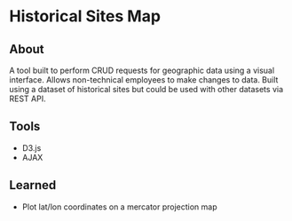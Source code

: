 # Historical Sites Map

## About

A tool built to perform CRUD requests for geographic data using a visual interface. Allows non-technical employees to make changes to data. Built using a dataset of historical sites but could be used with other datasets via REST API.

## Tools

- D3.js
- AJAX

## Learned

- Plot lat/lon coordinates on a mercator projection map
